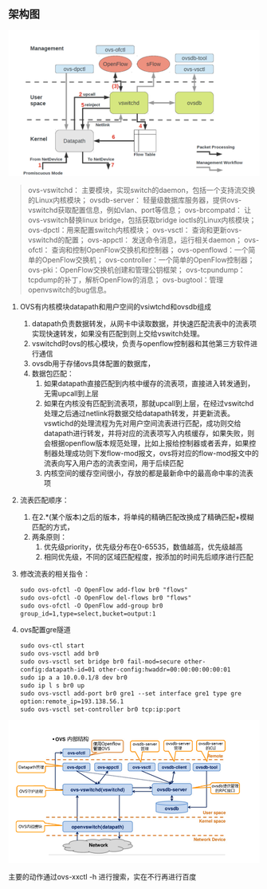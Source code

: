 ## 架构图

![image-20210303190912191](https://github.com/zb1997/mynote/blob/main/tupian/image-20210303190912191.png)

> ovs-vswitchd： 主要模块，实现switch的daemon，包括一个支持流交换的Linux内核模块；
> ovsdb-server： 轻量级数据库服务器，提供ovs-vswitchd获取配置信息，例如vlan、port等信息；
> ovs-brcompatd： 让ovs-vswitch替换linux bridge，包括获取bridge ioctls的Linux内核模块；
> ovs-dpctl：用来配置switch内核模块；
> ovs-vsctl： 查询和更新ovs-vswitchd的配置；
> ovs-appctl： 发送命令消息，运行相关daemon；
> ovs-ofctl： 查询和控制OpenFlow交换机和控制器；
> ovs-openflowd：一个简单的OpenFlow交换机；
> ovs-controller：一个简单的OpenFlow控制器；
> ovs-pki：OpenFlow交换机创建和管理公钥框架；
> ovs-tcpundump：tcpdump的补丁，解析OpenFlow的消息；
> ovs-bugtool：管理openvswitch的bug信息。

1. OVS有内核模块datapath和用户空间的vsiwtchd和ovsdb组成

   1. datapath负责数据转发，从网卡中读取数据，并快速匹配流表中的流表项实现快速转发，如果没有匹配到则上交给vswitch处理。
   2. vswitchd时ovs的核心模块，负责与openflow控制器和其他第三方软件进行通信
   3. ovsdb用于存储ovs具体配置的数据库，
   4. 数据包匹配：
      1. 如果datapath直接匹配到内核中缓存的流表项，直接进入转发通到，无需upcall到上层
      2. 如果在内核没有匹配到流表项，那就upcall到上层，在经过vswitchd处理之后通过netlink将数据交给datapath转发，并更新流表。vswtichd的处理流程为先对用户空间流表进行匹配，成功则交给datapath进行转发，并将对应的流表项写入内核缓存，如果失败，则会根据openflow版本规范处理，比如上报给控制器或者丢弃，如果控制器处理成功则下发flow-mod报文，ovs将对应的flow-mod报文中的流表向写入用户态的流表空间，用于后续匹配
      3. 内核空间的缓存空间很小，存放的都是最新命中的最高命中率的流表项

2. 流表匹配顺序：

   1. 在2.*(某个版本)之后的版本，将单纯的精确匹配改换成了精确匹配+模糊匹配的方式，
   2. 两条原则：
      1. 优先级priority，优先级分布在0-65535，数值越高，优先级越高
      2. 相同优先级，不同的区域匹配程度，按添加的时间先后顺序进行匹配
   
3. 修改流表的相关指令：

   ```shell
   sudo ovs-ofctl -O OpenFlow add-flow br0 "flows"
   sudo ovs-ofctl -O OpenFlow del-flows br0 "flows"
   sudo ovs-ofctl -O OpenFlow add-group br0 group_id=1,type=select,bucket=output:1
   
   ```

   

4. ovs配置gre隧道

   ```shell
   sudo ovs-ctl start
   sudo ovs-vsctl add br0
   sudo ovs-vsctl set bridge br0 fail-mod=secure other-config:datapath-id=01 other-config:hwaddr=00:00:00:00:00:01
   sudo ip a a 10.0.0.1/8 dev br0
   sudo ip l s br0 up
   sudo ovs-vsctl add-port br0 gre1 --set interface gre1 type gre option:remote_ip=193.138.56.1
   sudo ovs-vsctl set-controller br0 tcp:ip:port
   ```

   

![image-20210303190928839](https://github.com/zb1997/mynote/blob/main/tupian/image-20210303190928839.png)

主要的动作通过ovs-xxctl -h 进行搜索，实在不行再进行百度